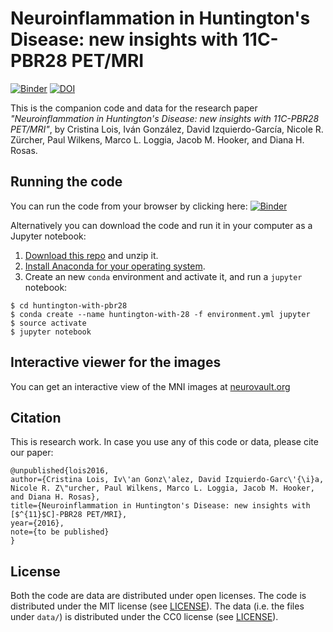 # Neuroinflammation in Huntington's Disease: new insights with 11C-PBR28 PET/MRI

[![Binder](http://mybinder.org/badge.svg)](http://mybinder.org/repo/hookerlab/huntington-with-pbr28)
[![DOI](https://zenodo.org/badge/DOI/10.5281/zenodo.1174364.svg)](https://doi.org/10.5281/zenodo.1174364)

This is the companion code and data for the research paper *"Neuroinflammation in Huntington's Disease: new insights with 11C-PBR28 PET/MRI"*, by Cristina Lois, Iv&aacute;n Gonz&aacute;lez, David Izquierdo-Garc&iacute;a, Nicole R. Z&uuml;rcher, Paul Wilkens, Marco L. Loggia, Jacob M. Hooker, and Diana H. Rosas.

## Running the code

You can run the code from your browser by clicking here: [![Binder](http://mybinder.org/badge.svg)](http://mybinder.org/repo/hookerlab/huntington-with-pbr28)

Alternatively you can download the code and run it in your computer as a Jupyter notebook:

1. [Download this repo](https://github.com/hookerlab/huntington-with-pbr28/archive/master.zip) and unzip it.
2. [Install Anaconda for your operating system](https://www.continuum.io/downloads).
3. Create an new `conda` environment and activate it, and run a `jupyter` notebook:
```
$ cd huntington-with-pbr28
$ conda create --name huntington-with-28 -f environment.yml jupyter
$ source activate
$ jupyter notebook
```

## Interactive viewer for the images

You can get an interactive view of the MNI images at [neurovault.org](http://neurovault.org/collections/GHXGLWPB/)

## Citation

This is research work. In case you use any of this code or data, please cite our paper:

```
@unpublished{lois2016,
author={Cristina Lois, Iv\'an Gonz\'alez, David Izquierdo-Garc\'{\i}a, Nicole R. Z\"urcher, Paul Wilkens, Marco L. Loggia, Jacob M. Hooker, and Diana H. Rosas},
title={Neuroinflammation in Huntington's Disease: new insights with [$^{11}$C]-PBR28 PET/MRI},
year={2016},
note={to be published}
}
```

## License

Both the code are data are distributed under open licenses.  The code is distributed under the MIT license (see [LICENSE](LICENSE)). The data (i.e. the files under `data/`) is distributed under the CC0 license (see [LICENSE](./data/LICENSE)).
